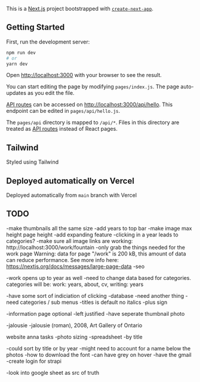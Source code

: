This is a [Next.js](https://nextjs.org/) project bootstrapped with [`create-next-app`](https://github.com/vercel/next.js/tree/canary/packages/create-next-app).

## Getting Started

First, run the development server:

```bash
npm run dev
# or
yarn dev
```

Open [http://localhost:3000](http://localhost:3000) with your browser to see the result.

You can start editing the page by modifying `pages/index.js`. The page auto-updates as you edit the file.

[API routes](https://nextjs.org/docs/api-routes/introduction) can be accessed on [http://localhost:3000/api/hello](http://localhost:3000/api/hello). This endpoint can be edited in `pages/api/hello.js`.

The `pages/api` directory is mapped to `/api/*`. Files in this directory are treated as [API routes](https://nextjs.org/docs/api-routes/introduction) instead of React pages.

## Tailwind

Styled using Tailwind 
## Deployed automatically on Vercel

Deployed automatically from `main` branch with Vercel

## TODO
-make thumbnails all the same size
-add years to top bar
-make image max height page height
-add expanding feature 
-clicking in a year leads to categories? 
-make sure all image links are working: http://localhost:3000/work/fountain
-only grab the things needed for the work page Warning: data for page "/work" is 200 kB, this amount of data can reduce performance.
See more info here: https://nextjs.org/docs/messages/large-page-data
-seo

-work opens up to year as well
-need to change data based for categories. categories will be: work: years, about, cv, writing: years

-have some sort of indiciation of clicking
-database 
-need another thing
-need categories / sub menus 
-titles is default no italics
-plus sign

-information page optional 
-left justified
-have seperate thumbnail photo

-jalousie
  -jalousie (roman), 2008, Art Gallery of Ontario


website anna tasks
-photo sizing
-spreadsheet
-by title 


-could sort by title or by year
-might need to account for a name below the photos
-how to download the font
-can have grey on hover
-have the gmail
-create login for strapi

-look into google sheet as src of truth